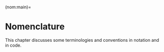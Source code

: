 (nom:main)=
# Nomenclature

This chapter discusses some terminologies and conventions in notation and in code.
